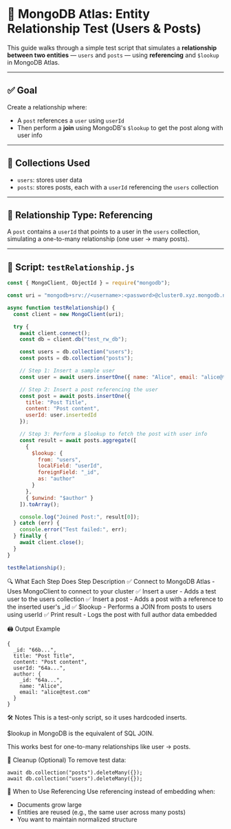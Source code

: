 # 🧪 MongoDB Atlas: Entity Relationship Test (Users & Posts)

This guide walks through a simple test script that simulates a **relationship between two entities** — `users` and `posts` — using **referencing** and `$lookup` in MongoDB Atlas.

---

## ✅ Goal

Create a relationship where:
- A `post` references a `user` using `userId`
- Then perform a **join** using MongoDB's `$lookup` to get the post along with user info

---

## 📁 Collections Used

- `users`: stores user data
- `posts`: stores posts, each with a `userId` referencing the `users` collection

---

## 🔗 Relationship Type: Referencing

A `post` contains a `userId` that points to a user in the `users` collection, simulating a one-to-many relationship (one user → many posts).

---

## 📜 Script: `testRelationship.js`

```js
const { MongoClient, ObjectId } = require("mongodb");

const uri = "mongodb+srv://<username>:<password>@cluster0.xyz.mongodb.net/test_rw_db?retryWrites=true&w=majority";

async function testRelationship() {
  const client = new MongoClient(uri);

  try {
    await client.connect();
    const db = client.db("test_rw_db");

    const users = db.collection("users");
    const posts = db.collection("posts");

    // Step 1: Insert a sample user
    const user = await users.insertOne({ name: "Alice", email: "alice@test.com" });

    // Step 2: Insert a post referencing the user
    const post = await posts.insertOne({
      title: "Post Title",
      content: "Post content",
      userId: user.insertedId
    });

    // Step 3: Perform a $lookup to fetch the post with user info
    const result = await posts.aggregate([
      {
        $lookup: {
          from: "users",
          localField: "userId",
          foreignField: "_id",
          as: "author"
        }
      },
      { $unwind: "$author" }
    ]).toArray();

    console.log("Joined Post:", result[0]);
  } catch (err) {
    console.error("Test failed:", err);
  } finally {
    await client.close();
  }
}

testRelationship();
```

🔍 What Each Step Does
Step	                              Description
✅ Connect to MongoDB Atlas	      - Uses MongoClient to connect to your cluster
✅ Insert a user	                  - Adds a test user to the users collection
✅ Insert a post	                  - Adds a post with a reference to the inserted user's _id
✅ $lookup	                      - Performs a JOIN from posts to users using userId
✅ Print result	                  - Logs the post with full author data embedded

🖨️ Output Example

```
{
  _id: "66b...",
  title: "Post Title",
  content: "Post content",
  userId: "64a...",
  author: {
    _id: "64a...",
    name: "Alice",
    email: "alice@test.com"
  }
}
```

🛠 Notes
This is a test-only script, so it uses hardcoded inserts.

$lookup in MongoDB is the equivalent of SQL JOIN.

This works best for one-to-many relationships like user → posts.

🧼 Cleanup (Optional)
To remove test data:

```
await db.collection("posts").deleteMany({});
await db.collection("users").deleteMany({});
```

📌 When to Use Referencing
Use referencing instead of embedding when:
- Documents grow large
- Entities are reused (e.g., the same user across many posts)
- You want to maintain normalized structure
